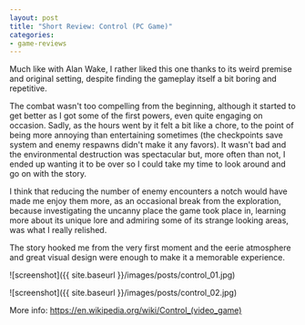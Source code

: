 ```yaml
---
layout: post
title: "Short Review: Control (PC Game)"
categories:
- game-reviews
---
```


<p>
Much like with Alan Wake, I rather liked this one thanks to its weird premise and original setting, despite finding the gameplay itself a bit boring and repetitive.
</p>
<p>
The combat wasn't too compelling from the beginning, although it started to get better as I got some of the first powers, even quite engaging on occasion. Sadly, as the hours went by it felt a bit like a chore, to the point of being more annoying than entertaining sometimes (the checkpoints save system and enemy respawns didn't make it any favors). It wasn't bad and the environmental destruction was spectacular but, more often than not, I ended up wanting it to be over so I could take my time to look around and go on with the story.
</p>
<p>
I think that reducing the number of enemy encounters a notch would have made me enjoy them more, as an occasional break from the exploration, because investigating the uncanny place the game took place in, learning more about its unique lore and admiring some of its strange looking areas, was what I really relished.
</p>
<p>
The story hooked me from the very first moment and the eerie atmosphere and great visual design were enough to make it a memorable experience.
</p>



![screenshot]({{ site.baseurl }}/images/posts/control_01.jpg)

![screenshot]({{ site.baseurl }}/images/posts/control_02.jpg)


<p>More info: <a href="https://en.wikipedia.org/wiki/Control_(video_game)">https://en.wikipedia.org/wiki/Control_(video_game)</a><p>
